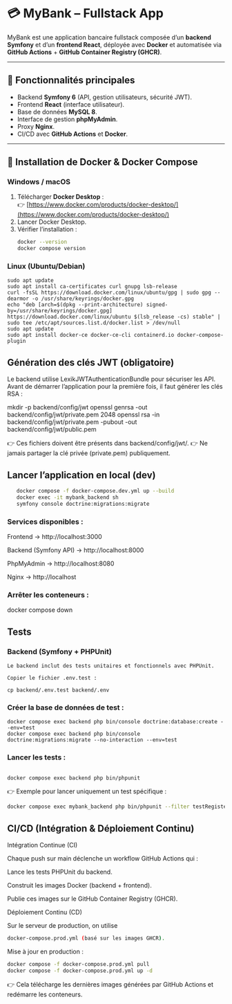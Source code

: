 # 💳 MyBank – Fullstack App

MyBank est une application bancaire fullstack composée d’un **backend Symfony** et d’un **frontend React**, déployée avec **Docker** et automatisée via **GitHub Actions** + **GitHub Container Registry (GHCR)**.

---

## 🚀 Fonctionnalités principales
- Backend **Symfony 6** (API, gestion utilisateurs, sécurité JWT).
- Frontend **React** (interface utilisateur).
- Base de données **MySQL 8**.
- Interface de gestion **phpMyAdmin**.
- Proxy **Nginx**.
- CI/CD avec **GitHub Actions** et **Docker**.

---

## 🐳 Installation de Docker & Docker Compose

### Windows / macOS
1. Télécharger **Docker Desktop** :  
   👉 [https://www.docker.com/products/docker-desktop/](https://www.docker.com/products/docker-desktop/)  
2. Lancer Docker Desktop.  
3. Vérifier l’installation :  
   ```bash
   docker --version
   docker compose version

### Linux (Ubuntu/Debian)
    sudo apt update
    sudo apt install ca-certificates curl gnupg lsb-release
    curl -fsSL https://download.docker.com/linux/ubuntu/gpg | sudo gpg --dearmor -o /usr/share/keyrings/docker.gpg
    echo "deb [arch=$(dpkg --print-architecture) signed-by=/usr/share/keyrings/docker.gpg] https://download.docker.com/linux/ubuntu $(lsb_release -cs) stable" | sudo tee /etc/apt/sources.list.d/docker.list > /dev/null
    sudo apt update
    sudo apt install docker-ce docker-ce-cli containerd.io docker-compose-plugin

## Génération des clés JWT (obligatoire)

Le backend utilise LexikJWTAuthenticationBundle pour sécuriser les API.
Avant de démarrer l’application pour la première fois, il faut générer les clés RSA :

mkdir -p backend/config/jwt
openssl genrsa -out backend/config/jwt/private.pem 2048
openssl rsa -in backend/config/jwt/private.pem -pubout -out backend/config/jwt/public.pem

👉 Ces fichiers doivent être présents dans backend/config/jwt/.
👉 Ne jamais partager la clé privée (private.pem) publiquement.

## Lancer l’application en local (dev)
```bash
   docker compose -f docker-compose.dev.yml up --build
   docker exec -it mybank_backend sh 
   symfony console doctrine:migrations:migrate
```

### Services disponibles :

Frontend → http://localhost:3000

Backend (Symfony API) → http://localhost:8000

PhpMyAdmin → http://localhost:8080

Nginx → http://localhost

### Arrêter les conteneurs :

docker compose down

## Tests
### Backend (Symfony + PHPUnit)
    Le backend inclut des tests unitaires et fonctionnels avec PHPUnit.
    
    Copier le fichier .env.test :
    
    cp backend/.env.test backend/.env


### Créer la base de données de test :
    docker compose exec backend php bin/console doctrine:database:create --env=test
    docker compose exec backend php bin/console doctrine:migrations:migrate --no-interaction --env=test


### Lancer les tests :
```bash

docker compose exec backend php bin/phpunit
```

👉 Exemple pour lancer uniquement un test spécifique :
```bash
docker compose exec mybank_backend php bin/phpunit --filter testRegister
```

## CI/CD (Intégration & Déploiement Continu)
Intégration Continue (CI)

Chaque push sur main déclenche un workflow GitHub Actions qui :

Lance les tests PHPUnit du backend.

Construit les images Docker (backend + frontend).

Publie ces images sur le GitHub Container Registry (GHCR).

Déploiement Continu (CD)

Sur le serveur de production, on utilise 
```bash 
docker-compose.prod.yml (basé sur les images GHCR).
```

Mise à jour en production :
```bash
docker compose -f docker-compose.prod.yml pull
docker compose -f docker-compose.prod.yml up -d
```

👉 Cela télécharge les dernières images générées par GitHub Actions et redémarre les conteneurs.

